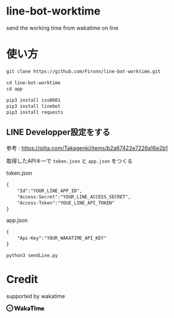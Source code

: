 # line-bot-worktime
send the working time from wakatime on line

# 使い方

```
git clone https://github.com/Fironn/line-bot-worktime.git
```

```
cd line-bot-worktime
cd app
```

```
pip3 install iso8601
pip3 install linebot
pip3 install requests
```

## LINE Developper設定をする
参考 :  <https://qiita.com/Takagenki/items/b2a67422e7226a16e2b1>

  

取得したAPIキーで `token.json` と `app.json` をつくる

token.json
```
{
    "Id":"YOUR_LINE_APP_ID",
    "Access-Secret":"YOUR_LINE_ACCESS_SECRET",
    "Access-Token":"YOUE_LINE_API_TOKEN"
}
```

app.json
```
{
    "Api-Key":"YOUR_WAKATIME_API_KEY"
}
```

```
python3 sendLine.py
```


# Credit

supported by wakatime

[<img src="app/Logo + Text Horizontal.png" width="100px">](https://wakatime.com/)